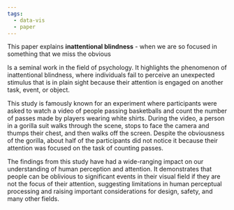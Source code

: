 ```yaml
---
tags:
  - data-vis
  - paper
---
```

This paper explains **inattentional blindness** - when we are so focused in something that we miss the obvious

Is a seminal work in the field of psychology. It highlights the phenomenon of inattentional blindness, where individuals fail to perceive an unexpected stimulus that is in plain sight because their attention is engaged on another task, event, or object.

This study is famously known for an experiment where participants were asked to watch a video of people passing basketballs and count the number of passes made by players wearing white shirts. During the video, a person in a gorilla suit walks through the scene, stops to face the camera and thumps their chest, and then walks off the screen. Despite the obviousness of the gorilla, about half of the participants did not notice it because their attention was focused on the task of counting passes.

The findings from this study have had a wide-ranging impact on our understanding of human perception and attention. It demonstrates that people can be oblivious to significant events in their visual field if they are not the focus of their attention, suggesting limitations in human perceptual processing and raising important considerations for design, safety, and many other fields.
